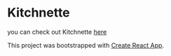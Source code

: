 # Kitchnette

you can check out Kitchnette [here](https://vigilant-swirles-9592e4.netlify.app/)

This project was bootstrapped with [Create React App](https://github.com/facebook/create-react-app).
